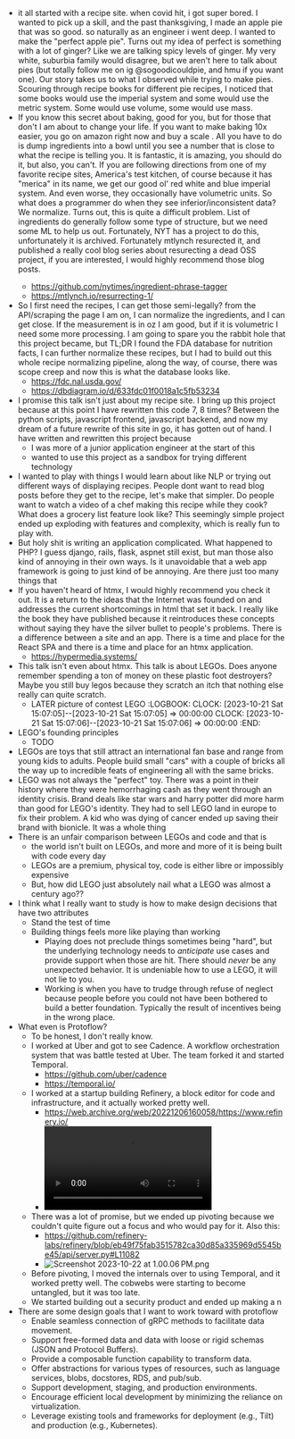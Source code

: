 - it all started with a recipe site. when covid hit, i got super bored. I wanted to pick up a skill, and the past thanksgiving, I made an apple pie that was so good. so naturally as an engineer i went deep. I wanted to make the "perfect apple pie". Turns out my idea of perfect is something with a lot of ginger? Like we are talking spicy levels of ginger. My very white, suburbia family would disagree, but we aren't here to talk about pies (but totally follow me on ig @sogoodicouldpie, and hmu if you want one). Our story takes us to what I observed while trying to make pies. Scouring through recipe books for different pie recipes, I noticed that some books would use the imperial system and some would use the metric system. Some would use volume, some would use mass.
- If you know this secret about baking, good for you, but for those that don't I am about to change your life. If you want to make baking 10x easier, you go on amazon right now and buy a scale <insert link>. All you have to do is dump ingredients into a bowl until you see a number that is close to what the recipe is telling you. It is fantastic, it is amazing, you should do it, but also, you can't. If you are following directions from one of my favorite recipe sites, America's test kitchen, of course because it has "merica" in its name, we get our good ol' red white and blue imperial system. And even worse, they occasionally have volumetric units. So what does a programmer do when they see inferior/inconsistent data? We normalize. Turns out, this is quite a difficult problem. List of ingredients do generally follow some type of structure, but we need some ML to help us out. Fortunately, NYT has a project to do this, unfortunately it is archived. Fortunately mtlynch resurected it, and published a really cool blog series about resurecting a dead OSS project, if you are interested, I would highly recommend those blog posts.
	- https://github.com/nytimes/ingredient-phrase-tagger
	- https://mtlynch.io/resurrecting-1/
- So I first need the recipes, I can get those semi-legally? from the API/scraping the page I am on, I can normalize the ingredients, and I can get close. If the measurement is in oz I am good, but if it is volumetric I need some more processing. I am going to spare you the rabbit hole that this project became, but TL;DR I found the FDA database for nutrition facts, I can further normalize these recipes, but I had to build out this whole recipe normalizing pipeline, along the way, of course, there was scope creep and now this is what the database looks like.
	- https://fdc.nal.usda.gov/
	- https://dbdiagram.io/d/633fdc01f0018a1c5fb53234
- I promise this talk isn't just about my recipe site. I bring up this project because at this point I have rewritten this code 7, 8 times? Between the python scripts, javascript frontend, javascript backend, and now my dream of a future rewrite of this site in go, it has gotten out of hand. I have written and rewritten this project because
	- I was more of a junior application engineer at the start of this
	- wanted to use this project as a sandbox for trying different technology
- I wanted to play with things I would learn about like NLP or trying out different ways of displaying recipes. People dont want to read blog posts before they get to the recipe, let's make that simpler. Do people want to watch a video of a chef making this recipe while they cook? What does a grocery list feature look like? This seemingly simple project ended up exploding with features and complexity, which is really fun to play with.
- But holy shit is writing an application complicated. What happened to PHP? I guess django, rails, flask, aspnet still exist, but man those also kind of annoying in their own ways. Is it unavoidable that a web app framework is going to just kind of be annoying. Are there just too many things that
- If you haven't heard of htmx, I would highly recommend you check it out. It is a return to the ideas that the Internet was founded on and addresses the current shortcomings in html that set it back. I really like the book they have published because it reintroduces these concepts without saying they have the silver bullet to people's problems. There is a difference between a site and an app. There is a time and place for the React SPA and there is a time and place for an htmx application.
	- https://hypermedia.systems/
- This talk isn't even about htmx. This talk is about LEGOs. Does anyone remember spending a ton of money on these plastic foot destroyers? Maybe you still buy legos because they scratch an itch that nothing else really can quite scratch.
	- LATER picture of contest LEGO
	  :LOGBOOK:
	  CLOCK: [2023-10-21 Sat 15:07:05]--[2023-10-21 Sat 15:07:05] =>  00:00:00
	  CLOCK: [2023-10-21 Sat 15:07:06]--[2023-10-21 Sat 15:07:06] =>  00:00:00
	  :END:
- LEGO's founding principles
	- TODO
- LEGOs are toys that still attract an international fan base and range from young kids to adults. People build small "cars" with a couple of bricks all the way up to incredible feats of engineering all with the same bricks.
- LEGO was not always the "perfect" toy. There was a point in their history where they were hemorrhaging cash as they went through an identity crisis. Brand deals like star wars and harry potter did more harm than good for LEGO's identity. They had to sell LEGO land in europe to fix their problem. A kid who was dying of cancer ended up saving their brand with bionicle. It was a whole thing
- There is an unfair comparison between LEGOs and code and that is
	- the world isn't built on LEGOs, and more and more of it is being built with code every day
	- LEGOs are a premium, physical toy, code is either libre or impossibly expensive
	- But, how did LEGO just absolutely nail what a LEGO was almost a century ago??
- I think what I really want to study is how to make design decisions that have two attributes
	- Stand the test of time
	- Building things feels more like playing than working
		- Playing does not preclude things sometimes being "hard", but the underlying technology needs to _anticipate_ use cases and provide support when those are hit. There should _never_ be any unexpected behavior. It is undeniable how to use a LEGO, it will not lie to you.
		- Working is when you have to trudge through refuse of neglect because people before you could not have been bothered to build a better foundation. Typically the result of incentives being in the wrong place.
- What even is Protoflow?
	- To be honest, I don't really know.
	- I worked at Uber and got to see Cadence. A workflow orchestration system that was battle tested at Uber. The team forked it and started Temporal.
		- https://github.com/uber/cadence
		- https://temporal.io/
	- I worked at a startup building Refinery, a block editor for code and infrastructure, and it actually worked pretty well.
		- https://web.archive.org/web/20221206160058/https://www.refinery.io/
		- ![create-api-endpoint-homepage-example.webm](../assets/create-api-endpoint-homepage-example_1698004681546_0.webm)
	- There was a lot of promise, but we ended up pivoting because we couldn't quite figure out a focus and who would pay for it. Also this:
		- https://github.com/refinery-labs/refinery/blob/eb49f75fab3515782ca30d85a335969d5545be45/api/server.py#L11082
		- ![Screenshot 2023-10-22 at 1.00.06 PM.png](../assets/Screenshot_2023-10-22_at_1.00.06 PM_1698004808407_0.png)
	- Before pivoting, I moved the internals over to using Temporal, and it worked pretty well. The cobwebs were starting to become untangled, but it was too late.
	- We started building out a security product and ended up making a n
- There are some design goals that I want to work toward with protoflow
	- Enable seamless connection of gRPC methods to facilitate data movement.
	- Support free-formed data and data with loose or rigid schemas (JSON and Protocol Buffers).
	- Provide a composable function capability to transform data.
	- Offer abstractions for various types of resources, such as language services, blobs, docstores, RDS, and pub/sub.
	- Support development, staging, and production environments.
	- Encourage efficient local development by minimizing the reliance on virtualization.
	- Leverage existing tools and frameworks for deployment (e.g., Tilt) and production (e.g., Kubernetes).